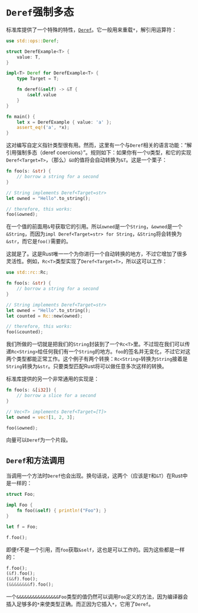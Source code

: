# `Deref`强制多态
标准库提供了一个特殊的特性，[`Deref`](http://doc.rust-lang.org/nightly/std/ops/trait.Deref.html)。它一般用来重载`*`，解引用运算符：

```rust
use std::ops::Deref;

struct DerefExample<T> {
    value: T,
}

impl<T> Deref for DerefExample<T> {
    type Target = T;

    fn deref(&self) -> &T {
        &self.value
    }
}

fn main() {
    let x = DerefExample { value: 'a' };
    assert_eq!('a', *x);
}
```

这对编写自定义指针类型很有用。然而，这里有一个与`Deref`相关的语言功能：“解引用强制多态（deref coercions）”。规则如下：如果你有一个`U`类型，和它的实现`Deref<Target=T>`，（那么）`&U`的值将会自动转换为`&T`。这是一个栗子：

```rust
fn foo(s: &str) {
    // borrow a string for a second
}

// String implements Deref<Target=str>
let owned = "Hello".to_string();

// therefore, this works:
foo(&owned);
```

在一个值的前面用`&`号获取它的引用。所以`owned`是一个`String`，`&owned`是一个`&String`，而因为`impl Deref<Target=str> for String`，`&String`将会转换为`&str`，而它是`foo()`需要的。

这就是了。这是Rust唯一一个为你进行一个自动转换的地方，不过它增加了很多灵活性。例如，`Rc<T>`类型实现了`Deref<Target=T>`，所以这可以工作：

```rust
use std::rc::Rc;

fn foo(s: &str) {
    // borrow a string for a second
}

// String implements Deref<Target=str>
let owned = "Hello".to_string();
let counted = Rc::new(owned);

// therefore, this works:
foo(&counted);
```

我们所做的一切就是把我们的`String`封装到了一个`Rc<T>`里。不过现在我们可以传递`Rc<String>`给任何我们有一个`String`的地方。`foo`的签名并无变化，不过它对这两个类型都能正常工作。这个例子有两个转换：`Rc<String>`转换为`String`接着是`String`转换为`&str`。只要类型匹配Rust将可以做任意多次这样的转换。

标准库提供的另一个非常通用的实现是：

```rust
fn foo(s: &[i32]) {
    // borrow a slice for a second
}

// Vec<T> implements Deref<Target=[T]>
let owned = vec![1, 2, 3];

foo(&owned);
```

向量可以`Deref`为一个片段。

## `Deref`和方法调用
当调用一个方法时`Deref`也会出现。换句话说，这两个（应该是`T`和`&T`）在Rust中是一样的：

```rust
struct Foo;

impl Foo {
    fn foo(&self) { println!("Foo"); }
}

let f = Foo;

f.foo();
```

即便`f`不是一个引用，而`foo`获取`&self`，这也是可以工作的。因为这些都是一样的：

```rust
f.foo();
(&f).foo();
(&&f).foo();
(&&&&&&&&f).foo();
```

一个`&&&&&&&&&&&&&&&&Foo`类型的值仍然可以调用`Foo`定义的方法，因为编译器会插入足够多的`*`来使类型正确。而正因为它插入`*`，它用了`Deref`。
